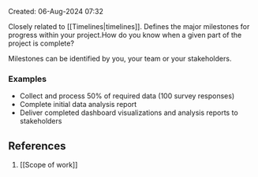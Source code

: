 Created: 06-Aug-2024 07:32

Closely related to [[Timelines|timelines]]. Defines the major milestones for progress within your project.How do you know when a given part of the project is complete?

Milestones can be identified by you, your team or your stakeholders.
### Examples
* Collect and process 50% of required data (100 survey responses)
* Complete initial data analysis report
* Deliver completed dashboard visualizations and analysis reports to stakeholders
## References
1. [[Scope of work]]
